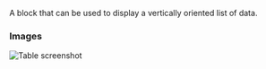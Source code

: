 A block that can be used to display a vertically oriented list of data.

### Images

![Table screenshot](https://gitlab.com/appsemble/appsemble/-/raw/0.25.2/config/assets/list.png)
